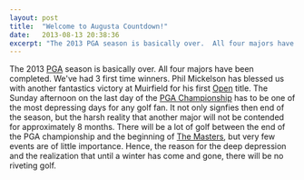 ```yaml
---
layout: post
title:  "Welcome to Augusta Countdown!"
date:   2013-08-13 20:38:36
excerpt: "The 2013 PGA season is basically over.  All four majors have been completed.  We've had 3 first time winners.  Phil Mickelson has blessed us with another fantastics victory at Muirfield for his first Open title."
---
```


The 2013 [PGA][pga] season is basically over.  All four majors have been completed.  We've had 3 first time winners.  Phil Mickelson has blessed us with another fantastics victory at Muirfield for his first [Open][open] title.  The Sunday afternoon on the last day of the [PGA Championship][pgac] has to be one of the most depressing days for any golf fan.  It not only signfies then end of the season, but the harsh reality that another major will not be contended for approximately 8 months.  There will be a lot of golf between the end of the PGA championship and the beginning of [The Masters][masters], but very few events are of little importance.  Hence, the reason for the deep depression and the realization that until a winter has come and gone, there will be no riveting golf. 


[pga]: http://www.pgatour.com
[open]: http://theopen.com
[masters]: http://www.themasters.com
[pgac]: http://www.pga.com/pgachampionship